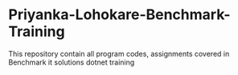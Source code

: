 # Priyanka-Lohokare-Benchmark-Training
This repository contain all program codes, assignments covered in Benchmark it solutions dotnet training
